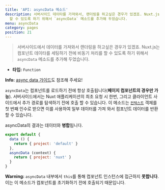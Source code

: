 ```yaml
---
title: 'API: asyncData 메소드'
description: 서버사이드 데이타를 가져와서, 랜더링을 하고싶은 경우가 있겠죠. Nuxt.js 는 컴포넌트 데이타를 세팅하기 전에 비동기 처리를
  할 수 있도록 하기 위해서 `asyncData` 메소드를 추가해 두었습니다.
menu: asyncData
category: pages
position: 21
---
```


> 서버사이드에서 데이터를 가져와서 랜더링을 하고싶은 경우가 있겠죠. Nuxt.js는 컴포넌트 데이타를 세팅하기 전에 비동기 처리를 할 수 있도록 하기 위해서 `asyncData` 메소드를 추가해 두었습니다.

- **타입:** `Function`

<div class="Alert Alert--nuxt-green">

<b>Info:</b> [async data 가이드](/guide/async-data)도 참조해 주세요!

</div>

`asyncData`는 컴포넌트를 로드하기 전에 항상 호출됩니다(**페이지 컴포넌트의 경우만 가능**). 서버사이드에서는 Nuxt 애플리케이션의 최초 요청 시 한번, 그리고 클라이언트 사이드에서 추가 경로를 탐색하기 전에 호출 할 수 있습니다. 이 메소드는 [`컨텍스트`](/api/context) 객체를 첫 번째 인수로 받으면 이를 사용하여 일부 데이터를 가져 와서 컴포넌트 데이터를 반환 할 수 있습니다.

asyncData의 결과는 데이터와 **병합**됩니다.

```js
export default {
  data () {
    return { project: 'default' }
  },
  asyncData (context) {
    return { project: 'nuxt' }
  }
}
```

<div class="Alert Alert--orange">

<b>Warning:</b> `asyncData` 내부에서 `this`를 통해 컴포넌트 인스턴스에 접근하지 **못합니다**. 이는 이 메소드가 컴포넌트를 초기화하기 전에 호출되기 때문입니다.

</div>
